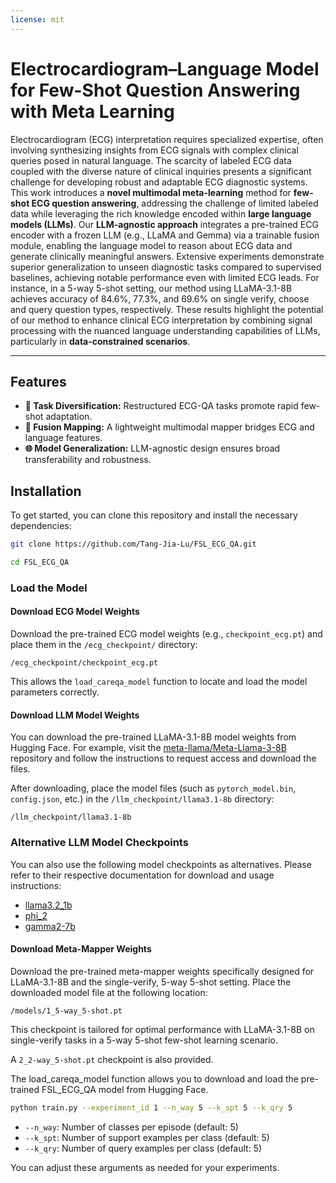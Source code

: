 ```yaml
---
license: mit
---
```

# **Electrocardiogram–Language Model for Few-Shot Question Answering with Meta Learning**
 
Electrocardiogram (ECG) interpretation requires specialized expertise, often involving synthesizing insights from ECG signals with complex clinical queries posed in natural language. The scarcity of labeled ECG data coupled with the diverse nature of clinical inquiries presents a significant challenge for developing robust and adaptable ECG diagnostic systems. This work introduces a **novel multimodal meta-learning** method for **few-shot ECG question answering**, addressing the challenge of limited labeled data while leveraging the rich knowledge encoded within **large language models (LLMs)**. Our **LLM-agnostic approach** integrates a pre-trained ECG encoder with a frozen LLM (e.g., LLaMA and Gemma) via a trainable fusion module, enabling the language model to reason about ECG data and generate clinically meaningful answers. Extensive experiments demonstrate superior generalization to unseen diagnostic tasks compared to supervised baselines, achieving notable performance even with limited ECG leads. For instance, in a 5-way 5-shot setting, our method using LLaMA-3.1-8B achieves accuracy of 84.6%, 77.3%, and 69.6% on single verify, choose and query question types, respectively. These results highlight the potential of our method to enhance clinical ECG interpretation by combining signal processing with the nuanced language understanding capabilities of LLMs, particularly in **data-constrained scenarios**.

---

## Features

- **🧩 Task Diversification:** Restructured ECG-QA tasks promote rapid few-shot adaptation.
- **🔗 Fusion Mapping:** A lightweight multimodal mapper bridges ECG and language features.
- **🌐 Model Generalization:** LLM-agnostic design ensures broad transferability and robustness.
 
## Installation

To get started, you can clone this repository and install the necessary dependencies:
 
```bash
git clone https://github.com/Tang-Jia-Lu/FSL_ECG_QA.git

cd FSL_ECG_QA 
```
 
 
### Load the Model
 
#### Download ECG Model Weights

Download the pre-trained ECG model weights (e.g., `checkpoint_ecg.pt`) and place them in the `/ecg_checkpoint/` directory:

```
/ecg_checkpoint/checkpoint_ecg.pt
```

This allows the `load_careqa_model` function to locate and load the model parameters correctly.

#### Download LLM Model Weights

You can download the pre-trained LLaMA-3.1-8B model weights from Hugging Face. For example, visit the [meta-llama/Meta-Llama-3-8B](https://huggingface.co/meta-llama/Meta-Llama-3-8B) repository and follow the instructions to request access and download the files.

After downloading, place the model files (such as `pytorch_model.bin`, `config.json`, etc.) in the `/llm_checkpoint/llama3.1-8b` directory:

```
/llm_checkpoint/llama3.1-8b
```

### Alternative LLM Model Checkpoints

You can also use the following model checkpoints as alternatives. Please refer to their respective documentation for download and usage instructions:

- [llama3.2_1b](https://huggingface.co/meta-llama/Llama-3.2-1B)
- [phi_2](https://huggingface.co/microsoft/phi-2)
- [gamma2-7b](https://huggingface.co/google/gemma-7b)

#### Download Meta-Mapper Weights

Download the pre-trained meta-mapper weights specifically designed for LLaMA-3.1-8B and the single-verify, 5-way 5-shot setting. Place the downloaded model file at the following location:

```
/models/1_5-way_5-shot.pt
```

This checkpoint is tailored for optimal performance with LLaMA-3.1-8B on single-verify tasks in a 5-way 5-shot few-shot learning scenario.

A `2_2-way_5-shot.pt` checkpoint is also provided.


The load_careqa_model function allows you to download and load the pre-trained FSL_ECG_QA model from Hugging Face.
 

```bash
python train.py --experiment_id 1 --n_way 5 --k_spt 5 --k_qry 5
```

- `--n_way`: Number of classes per episode (default: 5)
- `--k_spt`: Number of support examples per class (default: 5)
- `--k_qry`: Number of query examples per class (default: 5)

You can adjust these arguments as needed for your experiments.


 